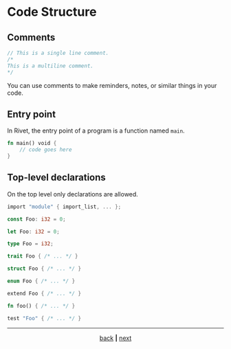 # Code Structure

## Comments
```rust
// This is a single line comment.
/*
This is a multiline comment.
*/
```

You can use comments to make reminders, notes, or similar things in your
code.

## Entry point

In Rivet, the entry point of a program is a function named `main`.
```rust
fn main() void {
    // code goes here
}
```

## Top-level declarations

On the top level only declarations are allowed.
```rust
import "module" { import_list, ... };

const Foo: i32 = 0;

let Foo: i32 = 0;

type Foo = i32;

trait Foo { /* ... */ }

struct Foo { /* ... */ }

enum Foo { /* ... */ }

extend Foo { /* ... */ }

fn foo() { /* ... */ }

test "Foo" { /* ... */ }
```

* * *

<div align="center">

[back](00_getting_started.md) **|** [next](02_functions.md)

</div>
